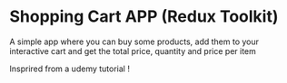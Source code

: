 # Shopping Cart APP (Redux Toolkit)

A simple app where you can buy some products, add them to your interactive cart and get the total price, quantity and price per item

Insprired from a udemy tutorial !
